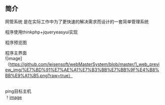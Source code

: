 ﻿## 简介

网管系统 是在实际工作中为了更快速的解决需求而设计的一套简单管理系统 <br/>

程序使用thinkphp+jqueryeasyui实现

程序预览图 <br/> 

程序主界面 <br/>
![image]（https://github.com/leisensoft/webMasterSystem/blob/master/1_web_preview_img/%E7%BD%91%E7%AE%A1%E7%B3%BB%E7%BB%9F%E4%B8%BB%E9%A1%B5.png?raw=true） 

<br/>ping目标主机 <br/>
！[image](https://github.com/leisensoft/webMasterSystem/blob/master/1_web_preview_img/%E7%BD%91%E7%AE%A1%E7%B3%BB%E7%BB%9Fping%E7%9B%AE%E6%A0%87%E4%B8%BB%E6%9C%BA.png?raw=true)

